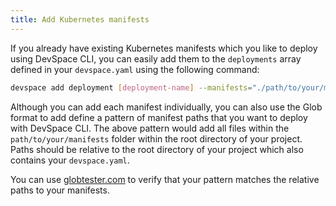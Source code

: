 ```yaml
---
title: Add Kubernetes manifests
---
```


If you already have existing Kubernetes manifests which you like to deploy using DevSpace CLI, you can easily add them to the `deployments` array defined in your `devspace.yaml` using the following command:
```bash
devspace add deployment [deployment-name] --manifests="./path/to/your/manifests/**"
```
Although you can add each manifest individually, you can also use the Glob format to add define a pattern of manifest paths that you want to deploy with DevSpace CLI. The above pattern would add all files within the `path/to/your/manifests` folder within the root directory of your project. Paths should be relative to the root directory of your project which also contains your `devspace.yaml`.

You can use [globtester.com](http://www.globtester.com/#p=eJzT0y9ILMnQL8nXr8wvLdLPTczLTEstLinW19ICAIcMCZc%3D&r=eJyVzMENgCAMAMBVDAPQBSq7VKiRhAKhlYTt9e3PAe4w5bnFQqq7E7J4ueChk11gDVa7BwjVfLKaQuJe2hKu5hdJwWMEhNcH%2FJEoj5kjf4YH8%2BAw7w%3D%3D&) to verify that your pattern matches the relative paths to your manifests.
